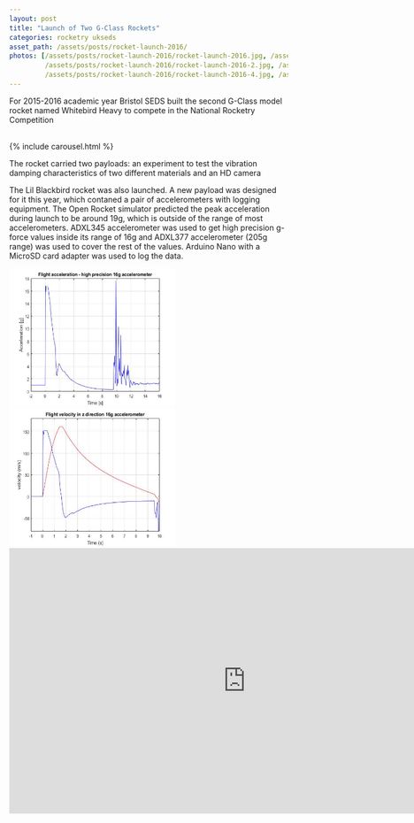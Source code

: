 ```yaml
---
layout: post
title: "Launch of Two G-Class Rockets"
categories: rocketry ukseds
asset_path: /assets/posts/rocket-launch-2016/
photos: [/assets/posts/rocket-launch-2016/rocket-launch-2016.jpg, /assets/posts/rocket-launch-2016/rocket-launch-2016-1.jpg,
         /assets/posts/rocket-launch-2016/rocket-launch-2016-2.jpg, /assets/posts/rocket-launch-2016/rocket-launch-2016-3.jpg,
         /assets/posts/rocket-launch-2016/rocket-launch-2016-4.jpg, /assets/posts/rocket-launch-2016/rocket-launch-2016-5.jpg]
---
```


For 2015-2016 academic year Bristol SEDS built the second G-Class model rocket named Whitebird Heavy to compete in the National Rocketry Competition

<!--more-->

<br/>
{% include carousel.html %}
<br/>

The rocket carried two payloads: an experiment to test the vibration damping characteristics of two different materials and an HD camera

The Lil Blackbird rocket was also launched. A new payload was designed for it this year, which contaned a pair of accelerometers with logging equipment.
The Open Rocket simulator predicted the peak acceleration during launch to be around 19g, which is outside of the range of most accelerometers.
ADXL345 accelerometer was used to get high precision g-force values inside its range of 16g and ADXL377 accelerometer (205g range) was used to cover the rest of the values.
Arduino Nano with a MicroSD card adapter was used to log the data.

<style>
    div.imgContainer {
      display:inline-block;
    }
</style>
  
<div class="image123">
    <div class="imgContainer">
        <img src="/assets/posts/rocket-launch-2016/graph-1.jpg" height="250" width="300"/>
    </div>
    <div class="imgContainer">
        <img src="/assets/posts/rocket-launch-2016/graph-2.jpg" height="250" width="300"/>
    </div>
</div>

<iframe width="853" height="480" src="https://www.youtube.com/embed/cAhEq-clT7k?rel=0" frameborder="0" allowfullscreen></iframe>


